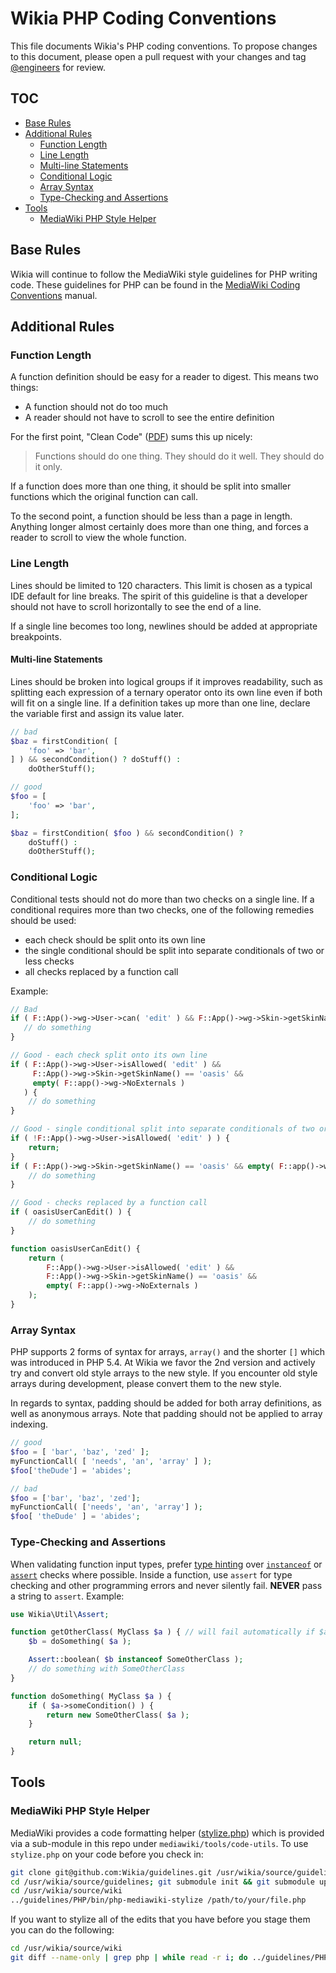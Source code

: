 # Wikia PHP Coding Conventions

This file documents Wikia's PHP coding conventions. To propose changes to this document, please open a pull request
with your changes and tag [@engineers](https://github.com/orgs/Wikia/teams/engineers) for review.


## TOC

* [Base Rules](#base-rules)
* [Additional Rules](#additional-rules)
  * [Function Length](#function-length)
  * [Line Length](#line-length)
  * [Multi-line Statements](#multi-line-statements)
  * [Conditional Logic](#conditional-logic)
  * [Array Syntax](#array-syntax)
  * [Type-Checking and Assertions](#type-checking-and-assertions)
* [Tools](#tools)
  * [MediaWiki PHP Style Helper](#mediawiki-php-style-helper)

## Base Rules

Wikia will continue to follow the MediaWiki style guidelines for PHP writing code. These guidelines for PHP can be
found in the [MediaWiki Coding Conventions](http://www.mediawiki.org/wiki/Manual:Coding_conventions/PHP) manual.

## Additional Rules

### Function Length

A function definition should be easy for a reader to digest.  This means two things:

* A function should not do too much
* A reader should not have to scroll to see the entire definition

For the first point, "Clean Code" ([PDF](https://one.wikia-inc.com/wiki/File:Clean_Code_Book.pdf)) sums this up nicely:

> Functions should do one thing.  They should do it well.  They should do it only.

If a function does more than one thing, it should be split into smaller functions which the original function can
call.

To the second point, a function should be less than a page in length.  Anything longer almost certainly does more than
one thing, and forces a reader to scroll to view the whole function.

### Line Length

Lines should be limited to 120 characters.  This limit is chosen as a typical IDE default for line breaks.  The spirit
of this guideline is that a developer should not have to scroll horizontally to see the end of a line.

If a single line becomes too long, newlines should be added at appropriate breakpoints.

#### Multi-line Statements

Lines should be broken into logical groups if it improves readability, such as splitting each expression of a ternary operator onto its own line even if both will fit on a single line. If a definition takes up more than one line, declare the variable first and assign its value later.
```php
// bad
$baz = firstCondition( [
	'foo' => 'bar',
] ) && secondCondition() ? doStuff() :
	doOtherStuff();

// good
$foo = [
	'foo' => 'bar',
];

$baz = firstCondition( $foo ) && secondCondition() ?
	doStuff() :
	doOtherStuff();
```

### Conditional Logic

Conditional tests should not do more than two checks on a single line.  If a conditional requires more than two checks,
one of the following remedies should be used:
 
* each check should be split onto its own line
* the single conditional should be split into separate conditionals of two or less checks
* all checks replaced by a function call

Example:

```php
// Bad
if ( F::App()->wg->User->can( 'edit' ) && F::App()->wg->Skin->getSkinName() == 'oasis' && empty( F::app()->wg->NoExternals ) {
   // do something
}

// Good - each check split onto its own line
if ( F::App()->wg->User->isAllowed( 'edit' ) &&
     F::App()->wg->Skin->getSkinName() == 'oasis' &&
     empty( F::app()->wg->NoExternals )
   ) {
    // do something
}

// Good - single conditional split into separate conditionals of two or less checks
if ( !F::App()->wg->User->isAllowed( 'edit' ) ) {
    return;
}
if ( F::App()->wg->Skin->getSkinName() == 'oasis' && empty( F::app()->wg->NoExternals ) {
    // do something
}

// Good - checks replaced by a function call
if ( oasisUserCanEdit() ) {
    // do something
}

function oasisUserCanEdit() {
    return (
        F::App()->wg->User->isAllowed( 'edit' ) &&
        F::App()->wg->Skin->getSkinName() == 'oasis' &&
        empty( F::app()->wg->NoExternals )
    );
}

```

### Array Syntax

PHP supports 2 forms of syntax for arrays, ```array()``` and the shorter ```[]``` which was introduced in PHP 5.4.
At Wikia we favor the 2nd version and actively try and convert old style arrays to the new style. If you encounter
old style arrays during development, please convert them to the new style.

In regards to syntax, padding should be added for both array definitions, as well as anonymous arrays. Note that
padding should not be applied to array indexing.

```php
// good
$foo = [ 'bar', 'baz', 'zed' ];
myFunctionCall( [ 'needs', 'an', 'array' ] );
$foo['theDude'] = 'abides';

// bad
$foo = ['bar', 'baz', 'zed'];
myFunctionCall( ['needs', 'an', 'array'] );
$foo[ 'theDude' ] = 'abides';
```

### Type-Checking and Assertions

When validating function input types, prefer [type hinting](http://php.net/manual/en/language.oop5.typehinting.php) over
[```instanceof```](http://php.net/manual/en/internals2.opcodes.instanceof.php) or [```assert```](http://php.net/manual/en/function.assert.php)
checks where possible. Inside a function, use ```assert``` for type checking and other programming errors and never
silently fail. **NEVER** pass a string to ```assert```. Example:

```php
use Wikia\Util\Assert;

function getOtherClass( MyClass $a ) { // will fail automatically if $a is not an instance of MyClass
	$b = doSomething( $a );

	Assert::boolean( $b instanceof SomeOtherClass );
	// do something with SomeOtherClass
}

function doSomething( MyClass $a ) {
	if ( $a->someCondition() ) {
		return new SomeOtherClass( $a );
	}

	return null;
}
```

## Tools

### MediaWiki PHP Style Helper

MediaWiki provides a code formatting helper ([stylize.php](https://git.wikimedia.org/blob/mediawiki%2Ftools%2Fcode-utils.git/master/stylize.php))
which is provided via a sub-module in this repo under `mediawiki/tools/code-utils`. To use `stylize.php` on your code before you check in:

```sh
git clone git@github.com:Wikia/guidelines.git /usr/wikia/source/guidelines
cd /usr/wikia/source/guidelines; git submodule init && git submodule update
cd /usr/wikia/source/wiki
../guidelines/PHP/bin/php-mediawiki-stylize /path/to/your/file.php
```

If you want to stylize all of the edits that you have before you stage them you can do the following:

```sh
cd /usr/wikia/source/wiki
git diff --name-only | grep php | while read -r i; do ../guidelines/PHP/bin/php-mediawiki-stylize “$i”; done
```

